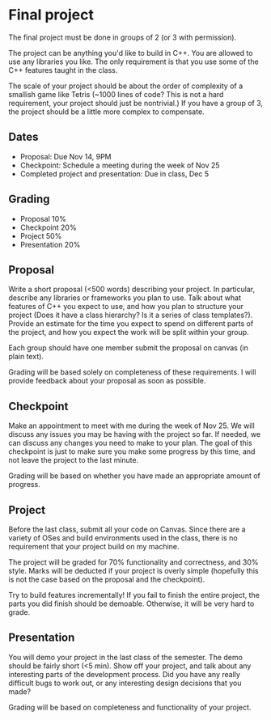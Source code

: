 # Final project

The final project must be done in groups of 2 (or 3 with permission).

The project can be anything you'd like to build in C++.
You are allowed to use any libraries you like.
The only requirement is that you use some of the C++ features taught in the class.

The scale of your project should be about the order of complexity of a smallish game like Tetris (~1000 lines of code? This is not a hard requirement, your project should just be nontrivial.)
If you have a group of 3, the project should be a little more complex to compensate.

## Dates

- Proposal: Due Nov 14, 9PM
- Checkpoint: Schedule a meeting during the week of Nov 25
- Completed project and presentation: Due in class, Dec 5

## Grading

- Proposal 10%
- Checkpoint 20%
- Project 50%
- Presentation 20%

## Proposal

Write a short proposal (<500 words) describing your project.
In particular, describe any libraries or frameworks you plan to use.
Talk about what features of C++ you expect to use, and how you plan to structure your project (Does it have a class hierarchy? Is it a series of class templates?).
Provide an estimate for the time you expect to spend on different parts of the project, and how you expect the work will be split within your group.

Each group should have one member submit the proposal on canvas (in plain text).

Grading will be based solely on completeness of these requirements.
I will provide feedback about your proposal as soon as possible.

## Checkpoint

Make an appointment to meet with me during the week of Nov 25.
We will discuss any issues you may be having with the project so far.
If needed, we can discuss any changes you need to make to your plan.
The goal of this checkpoint is just to make sure you make some progress by this time, and not leave the project to the last minute.

Grading will be based on whether you have made an appropriate amount of progress.

## Project

Before the last class, submit all your code on Canvas.
Since there are a variety of OSes and build environments used in the class, there is no requirement that your project build on my machine.

The project will be graded for 70% functionality and correctness, and 30% style.
Marks will be deducted if your project is overly simple (hopefully this is not the case based on the proposal and the checkpoint).

Try to build features incrementally!
If you fail to finish the entire project, the parts you did finish should be demoable.
Otherwise, it will be very hard to grade.

## Presentation

You will demo your project in the last class of the semester.
The demo should be fairly short (<5 min).
Show off your project, and talk about any interesting parts of the development process.
Did you have any really difficult bugs to work out, or any interesting design decisions that you made?

Grading will be based on completeness and functionality of your project.

